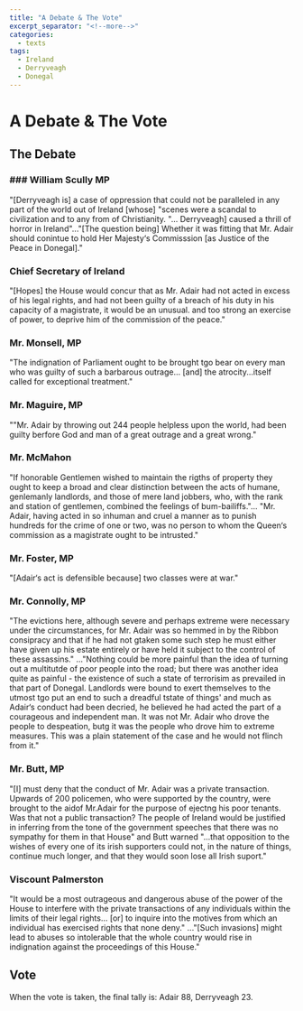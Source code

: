 ```yaml
---
title: "A Debate & The Vote"
excerpt_separator: "<!--more-->"
categories:
  - texts
tags:
  - Ireland
  - Derryveagh
  - Donegal
---
```

# A Debate & The Vote
## The Debate
###  ### William Scully MP  
"[Derryveagh is] a case of oppression that could not be paralleled in any part of the world out of Ireland [whose] "scenes were a scandal to civilization and to any from of Christianity. "... Derryveagh] caused a thrill of horror in Ireland"..."[The question being] Whether it was fitting that Mr. Adair should conintue to hold Her Majesty‘s Commisssion [as Justice of the Peace in Donegal]."  
<!--more-->
### Chief Secretary of Ireland
"[Hopes] the House would concur that as Mr. Adair had not acted in excess of his legal rights, and had not been guilty of a breach of his duty in his capacity of a magistrate, it would be an unusual. and too strong an exercise of power, to deprive him of the commission of the peace."  

### Mr. Monsell, MP
"The indignation of Parliament ought to be brought tgo bear on every man who was guilty of such a barbarous outrage... [and] the atrocity...itself called for exceptional treatment."  

### Mr. Maguire, MP
""Mr. Adair by throwing out 244 people helpless upon the world, had been guilty berfore God and man of a great outrage and a great wrong."  

### Mr. McMahon
"If honorable Gentlemen wished to maintain the rigths of property they ought to keep a broad and clear distinction between the acts of humane, genlemanly landlords, and those of mere land jobbers, who, with the rank and station of gentlemen, combined the feelings of bum-bailiffs."... "Mr. Adair, having acted in so inhuman and cruel a manner as to punish hundreds for the crime of one or two, was no person to whom the Queen‘s commission as a magistrate ought to be intrusted."  

### Mr. Foster, MP
"[Adair‘s act is defensible because] two classes were at war."  

### Mr. Connolly, MP  
"The evictions here, although severe and perhaps extreme were necessary under the circumstances, for Mr. Adair was so hemmed in by the Ribbon consipracy and that if he had not gtaken some such step he must either have given up his estate entirely or have held it subject to the control of these assassins." ..."Nothing could be more painful than the idea of turning out a multitutde of poor people into the road; but there was another idea quite as painful - the existence of such a state of terrorisim as prevailed in that part of Donegal. Landlords were bound to exert themselves to the utmost tgo put an end to such a dreadful tstate of things' and much as Adair‘s conduct had been decried, he believed he had acted the part of a courageous and independent man. It was not Mr. Adair who drove the people to despeation, butg it was the people who drove him to extreme measures. This was a plain statement of the case and he would not flinch from it."  

### Mr. Butt, MP
"[I] must deny that the conduct of Mr. Adair was a private transaction. Upwards of 200 policemen, who were supported by the country, were brought to the aidof Mr.Adair for the purpose of ejectng his poor tenants. Was that not a public transaction? The people of Ireland would be justified in inferring from the tone of the government speeches that there was no sympathy for them in that House" and Butt warned "...that opposition to the wishes of every one of its irish supporters could not, in the nature of things, continue much longer, and that they would soon lose all Irish suport."  

### Viscount Palmerston  
"It would be a most outrageous and dangerous abuse of the power of the House to interfere with the private transactions of any individuals within the limits of their legal rights... [or] to inquire into the motives from which an individual has exercised rights that none deny." ..."[Such invasions] might lead to abuses so intolerable that the whole country would rise in indignation against the proceedings of this House."  

##  Vote
When the vote is taken, the final tally is: Adair 88, Derryveagh 23.  
